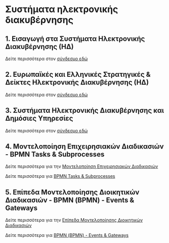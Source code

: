 # Συστήματα ηλεκτρονικής διακυβέρνησης

## 1. Εισαγωγή στα Συστήματα Ηλεκτρονικής Διακυβέρνησης (ΗΔ)

Δείτε περισσότερα στον [σύνδεσμο εδώ](1st_lecture.md)

## 2. Ευρωπαϊκές και Ελληνικές Στρατηγικές & Δείκτες Ηλεκτρονικής Διακυβέρνησης (ΗΔ)

Δείτε περισσότερα στον [σύνδεσμο εδώ](2nd_lecture.md)

## 3. Συστήματα Ηλεκτρονικής Διακυβέρνησης και Δημόσιες Υπηρεσίες

Δείτε περισσότερα στον [σύνδεσμο εδώ](3rd_lecture.md)

## 4. Μοντελοποίηση Επιχειρησιακών Διαδικασιών - BPMN Tasks & Subprocesses

Δείτε περισσότερα για την [Μοντελοποίηση Επιχειρησιακών Διαδικασιών](4th_lecture.md)

Δείτε περισσότερα για [BPMN Tasks & Subprocesses](4th_lecture_lab.md)

## 5. Επίπεδα Μοντελοποίησης Διοικητικών Διαδικασιών - ΒΡΜΝ (BPMN) - Events & Gateways 

Δείτε περισσότερα για την [Επίπεδα Μοντελοποίησης Διοικητικών Διαδικασιών](5h_lecture.md)

Δείτε περισσότερα για [ΒΡΜΝ (BPMN) - Events & Gateways ](5th_lecture_lab.md)
